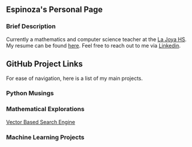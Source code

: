 ## Espinoza's Personal Page

### Brief Description

Currently a mathematics and computer science teacher at the [La Joya HS](https://ljhs.lajoyaisd.com/). My resume can be found [here](https://raw.githubusercontent.com/0x17io/0x17io.github.io/main/jre_resume.pdf). Feel free to reach out to me via [Linkedin](https://www.linkedin.com/in/jose-ruben-espinoza/).

## GitHub Project Links
For ease of navigation, here is a list of my main projects.
### Python Musings

### Mathematical Explorations
[Vector Based Search Engine](https://github.com/0x17io/optimized_SearchEngine)
### Machine Learning Projects
